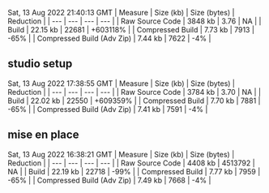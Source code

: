 Sat, 13 Aug 2022 21:40:13 GMT
| Measure | Size (kb) | Size (bytes) | Reduction |
| --- | --- | --- | --- |
| Raw Source Code | 3848 kb | 3.76 | NA |
| Build | 22.15 kb | 22681 | +603118% |
| Compressed Build | 7.73 kb | 7913 | -65% |
| Compressed Build (Adv Zip) | 7.44 kb | 7622 | -4% |
## studio setup

Sat, 13 Aug 2022 17:38:55 GMT
| Measure | Size (kb) | Size (bytes) | Reduction |
| --- | --- | --- | --- |
| Raw Source Code | 3784 kb | 3.70 | NA |
| Build | 22.02 kb | 22550 | +609359% |
| Compressed Build | 7.70 kb | 7881 | -65% |
| Compressed Build (Adv Zip) | 7.41 kb | 7591 | -4% |

## mise en place

Sat, 13 Aug 2022 16:38:21 GMT
| Measure | Size (kb) | Size (bytes) | Reduction |
| --- | --- | --- | --- |
| Raw Source Code | 4408 kb | 4513792 | NA |
| Build | 22.19 kb | 22718 | -99% |
| Compressed Build | 7.77 kb | 7959 | -65% |
| Compressed Build (Adv Zip) | 7.49 kb | 7668 | -4% |
